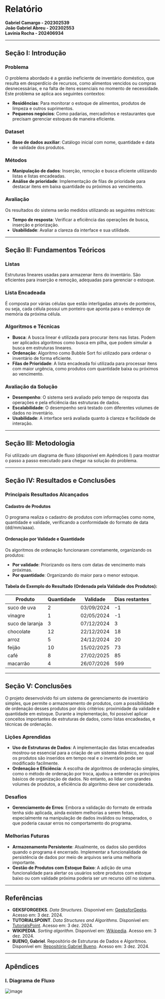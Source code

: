 # Relatório

**Gabriel Camargo - 202302539**  
**João Gabriel Abreu - 202302553**  
**Lavínia Rocha - 202406934**

---

## Seção I: Introdução

### Problema  
O problema abordado é a gestão ineficiente de inventário doméstico, que resulta em desperdício de recursos, como alimentos vencidos ou compras desnecessárias, e na falta de itens essenciais no momento de necessidade. Este problema se aplica aos seguintes contextos:  
- **Residências**: Para monitorar o estoque de alimentos, produtos de limpeza e outros suprimentos.  
- **Pequenos negócios**: Como padarias, mercadinhos e restaurantes que precisam gerenciar estoques de maneira eficiente.  

### Dataset  
- **Base de dados auxiliar**: Catálogo inicial com nome, quantidade e data de validade dos produtos.  

### Métodos  
- **Manipulação de dados**: Inserção, remoção e busca eficiente utilizando listas e listas encadeadas.  
- **Análise de prioridade**: Implementação de filas de prioridade para destacar itens em baixa quantidade ou próximos ao vencimento.  

### Avaliação  
Os resultados do sistema serão medidos utilizando as seguintes métricas:  
- **Tempo de resposta**: Verificar a eficiência das operações de busca, inserção e priorização.  
- **Usabilidade**: Avaliar a clareza da interface e sua utilidade.  

---

## Seção II: Fundamentos Teóricos

### Listas  
Estruturas lineares usadas para armazenar itens do inventário. São eficientes para inserção e remoção, adequadas para gerenciar o estoque.  

### Lista Encadeada  
É composta por várias células que estão interligadas através de ponteiros, ou seja, cada célula possui um ponteiro que aponta para o endereço de memória da próxima célula.  

### Algoritmos e Técnicas  
- **Busca**: A busca linear é utilizada para procurar itens nas listas. Podem ser aplicados algoritmos como busca em pilha, que podem simular a busca em estruturas lineares.  
- **Ordenação**: Algoritmo como Bubble Sort foi utilizado para ordenar o inventário de forma eficiente.  
- **Filas de Prioridade**: A lista encadeada foi utilizada para processar itens com maior urgência, como produtos com quantidade baixa ou próximos ao vencimento.  

### Avaliação da Solução  
- **Desempenho**: O sistema será avaliado pelo tempo de resposta das operações e pela eficiência das estruturas de dados.  
- **Escalabilidade**: O desempenho será testado com diferentes volumes de dados no inventário.  
- **Usabilidade**: A interface será avaliada quanto à clareza e facilidade de interação.  

---

## Seção III: Metodologia  
Foi utilizado um diagrama de fluxo (disponível em Apêndices I) para mostrar o passo a passo executado para chegar na solução do problema.  

---

## Seção IV: Resultados e Conclusões  

### Principais Resultados Alcançados  

#### Cadastro de Produtos  
O programa realiza o cadastro de produtos com informações como nome, quantidade e validade, verificando a conformidade do formato de data (dd/mm/aaaa).  

#### Ordenação por Validade e Quantidade  
Os algoritmos de ordenação funcionaram corretamente, organizando os produtos:  
- **Por validade**: Priorizando os itens com datas de vencimento mais próximas.  
- **Por quantidade**: Organizando do maior para o menor estoque.  

#### Tabela de Exemplo do Resultado (Ordenada pela Validade dos Produtos):  

| Produto           | Quantidade | Validade     | Dias restantes |
|-------------------|------------|--------------|----------------|
| suco de uva       | 2          | 03/09/2024   | -1             |
| vinagre           | 1          | 02/05/2024   | -1             |
| suco de laranja   | 3          | 07/12/2024   | 3              |
| chocolate         | 12         | 22/12/2024   | 18             |
| arroz             | 5          | 24/12/2024   | 20             |
| feijão            | 10         | 15/02/2025   | 73             |
| café              | 8          | 27/02/2025   | 85             |
| macarrão          | 4          | 26/07/2026   | 599            |  

---

## Seção V: Conclusões  

O projeto desenvolvido foi um sistema de gerenciamento de inventário simples, que permite o armazenamento de produtos, com a possibilidade de ordenação desses produtos por dois critérios: proximidade da validade e quantidade em estoque. Durante a implementação, foi possível aplicar conceitos importantes de estruturas de dados, como listas encadeadas, e técnicas de ordenação.  

### Lições Aprendidas  
- **Uso de Estruturas de Dados**: A implementação das listas encadeadas mostrou-se essencial para a criação de um sistema dinâmico, no qual os produtos são inseridos em tempo real e o inventário pode ser modificado facilmente.  
- **Ordenação e Eficiência**: A escolha de algoritmos de ordenação simples, como o método de ordenação por troca, ajudou a entender os princípios básicos de organização de dados. No entanto, ao lidar com grandes volumes de produtos, a eficiência do algoritmo deve ser considerada.  

### Desafios  
- **Gerenciamento de Erros**: Embora a validação do formato de entrada tenha sido aplicada, ainda existem melhorias a serem feitas, especialmente na manipulação de dados inválidos ou inesperados, o que poderia causar erros no comportamento do programa.  

### Melhorias Futuras  
- **Armazenamento Persistente**: Atualmente, os dados são perdidos quando o programa é encerrado. Implementar a funcionalidade de persistência de dados por meio de arquivos seria uma melhoria importante.  
- **Gestão de Produtos com Estoque Baixo**: A adição de uma funcionalidade para alertar os usuários sobre produtos com estoque baixo ou com validade próxima poderia ser um recurso útil no sistema.  

---

## Referências  
- **GEKSFORGEEKS**. *Data Structures*. Disponível em: [GeeksforGeeks](https://www.geeksforgeeks.org/data-structures/). Acesso em: 3 dez. 2024.  
- **TUTORIALSPOINT**. *Data Structures and Algorithms*. Disponível em: [TutorialsPoint](https://www.tutorialspoint.com/data_structures_algorithms/index.htm). Acesso em: 3 dez. 2024.  
- **WIKIPEDIA**. *Sorting algorithm*. Disponível em: [Wikipedia](https://en.wikipedia.org/wiki/Sorting_algorithm). Acesso em: 3 dez. 2024.  
- **BUENO, Gabriel**. Repositório de Estruturas de Dados e Algoritmos. Disponível em: [Repositório Gabriel Bueno](https://gabrielbueno072.github.io/rea-aed/index.html). Acesso em: 3 dez. 2024.  

---

## Apêndices  

### I. Diagrama de Fluxo  
![image](https://github.com/user-attachments/assets/84b27a32-a351-4ca5-8950-79dc1650f6d7)

